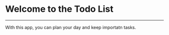 <div>
    <h1>Welcome to the Todo List</h1>
    <hr />
    <p>With this app, you can plan your day and keep importatn tasks.</p>
</div>

